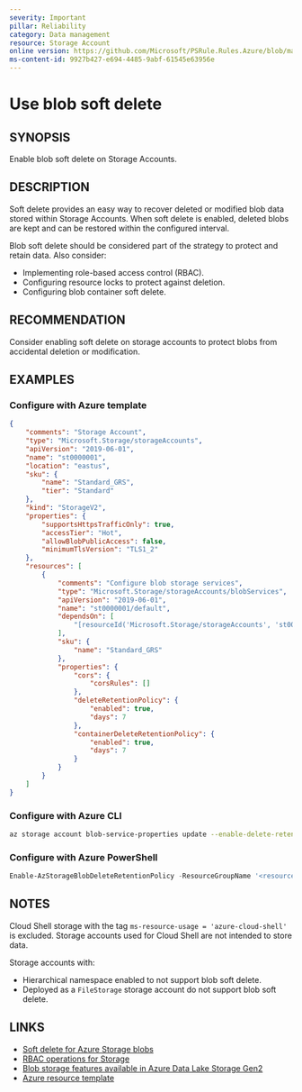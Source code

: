 ```yaml
---
severity: Important
pillar: Reliability
category: Data management
resource: Storage Account
online version: https://github.com/Microsoft/PSRule.Rules.Azure/blob/main/docs/rules/en/Azure.Storage.SoftDelete.md
ms-content-id: 9927b427-e694-4485-9abf-61545e63956e
---
```


# Use blob soft delete

## SYNOPSIS

Enable blob soft delete on Storage Accounts.

## DESCRIPTION

Soft delete provides an easy way to recover deleted or modified blob data stored within Storage Accounts.
When soft delete is enabled, deleted blobs are kept and can be restored within the configured interval.

Blob soft delete should be considered part of the strategy to protect and retain data.
Also consider:

- Implementing role-based access control (RBAC).
- Configuring resource locks to protect against deletion.
- Configuring blob container soft delete.

## RECOMMENDATION

Consider enabling soft delete on storage accounts to protect blobs from accidental deletion or modification.

## EXAMPLES

### Configure with Azure template

```json
{
    "comments": "Storage Account",
    "type": "Microsoft.Storage/storageAccounts",
    "apiVersion": "2019-06-01",
    "name": "st0000001",
    "location": "eastus",
    "sku": {
        "name": "Standard_GRS",
        "tier": "Standard"
    },
    "kind": "StorageV2",
    "properties": {
        "supportsHttpsTrafficOnly": true,
        "accessTier": "Hot",
        "allowBlobPublicAccess": false,
        "minimumTlsVersion": "TLS1_2"
    },
    "resources": [
        {
            "comments": "Configure blob storage services",
            "type": "Microsoft.Storage/storageAccounts/blobServices",
            "apiVersion": "2019-06-01",
            "name": "st0000001/default",
            "dependsOn": [
                "[resourceId('Microsoft.Storage/storageAccounts', 'st0000001')]"
            ],
            "sku": {
                "name": "Standard_GRS"
            },
            "properties": {
                "cors": {
                    "corsRules": []
                },
                "deleteRetentionPolicy": {
                    "enabled": true,
                    "days": 7
                },
                "containerDeleteRetentionPolicy": {
                    "enabled": true,
                    "days": 7
                }
            }
        }
    ]
}
```

### Configure with Azure CLI

```bash
az storage account blob-service-properties update --enable-delete-retention true --delete-retention-days 7 -n '<name>' -g '<resource_group>'
```

### Configure with Azure PowerShell

```powershell
Enable-AzStorageBlobDeleteRetentionPolicy -ResourceGroupName '<resource_group>' -AccountName '<name>' -RetentionDays 7
```

## NOTES

Cloud Shell storage with the tag `ms-resource-usage = 'azure-cloud-shell'` is excluded.
Storage accounts used for Cloud Shell are not intended to store data.

Storage accounts with:

- Hierarchical namespace enabled to not support blob soft delete.
- Deployed as a `FileStorage` storage account do not support blob soft delete.

## LINKS

- [Soft delete for Azure Storage blobs](https://docs.microsoft.com/azure/storage/blobs/soft-delete-blob-overview)
- [RBAC operations for Storage](https://docs.microsoft.com/azure/role-based-access-control/resource-provider-operations#microsoftstorage)
- [Blob storage features available in Azure Data Lake Storage Gen2](https://docs.microsoft.com/azure/storage/blobs/data-lake-storage-supported-blob-storage-features)
- [Azure resource template](https://docs.microsoft.com/azure/templates/microsoft.storage/storageaccounts/blobservices)
